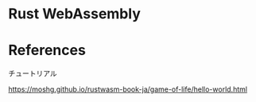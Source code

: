 # Rust WebAssembly

# References

チュートリアル

https://moshg.github.io/rustwasm-book-ja/game-of-life/hello-world.html
